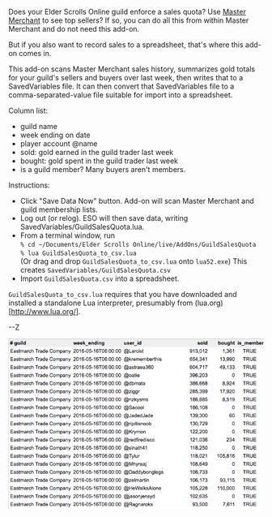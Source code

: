 Does your Elder Scrolls Online guild enforce a sales quota? Use [Master Merchant](http://www.esoui.com/downloads/info928-MasterMerchant.html) to see top sellers? If so, you can do all this from within Master Merchant and do not need this add-on.

But if you also want to record sales to a spreadsheet, that's where this add-on comes in.

This add-on scans Master Merchant sales history, summarizes gold totals for your guild's sellers and buyers over last week, then writes that to a SavedVariables file. It can then convert that SavedVariables file to a comma-separated-value file suitable for import into a spreadsheet.

Column list:

* guild name
* week ending on date
* player account @name
* sold: gold earned in the guild trader last week
* bought: gold spent in the guild trader last week
* is a guild member? Many buyers aren't members.


Instructions:

* Click "Save Data Now" button. Add-on will scan Master Merchant and guild membership lists.
* Log out (or relog). ESO will then save data, writing SavedVariables/GuildSalesQuota.lua.
* From a terminal window, run<br />`% cd ~/Documents/Elder Scrolls Online/live/AddOns/GuildSalesQuota`<br />`% lua GuildSalesQuota_to_csv.lua`<br />(Or drag and drop `GuildSalesQuota_to_csv.lua` onto `lua52.exe`) This creates `SavedVariables/GuildSalesQuota.csv`
* Import `GuildSalesQuota.csv` into a spreadsheet.

`GuildSalesQuota_to_csv.lua` requires that you have downloaded and installed a standalone Lua interpreter, presumably from (lua.org)[http://www.lua.org/].

--Z

<img src="doc/img/csv.png" />
